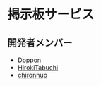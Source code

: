 # 掲示板サービス

##  開発者メンバー
- [Doppon](https://github.com/Doppon)
- [HirokiTabuchi](https://github.com/HirokiTabuchi)
- [chironnup](https://github.com/chironnup)
